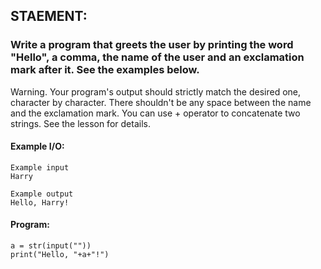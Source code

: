## STAEMENT:
### Write a program that greets the user by printing the word "Hello", a comma, the name of the user and an exclamation mark after it. See the examples below.

Warning. Your program's output should strictly match the desired one, character by character. There shouldn't be any space between the name and the exclamation mark. You can use + operator to concatenate two strings. See the lesson for details.
#### Example I/O:
```
Example input
Harry

Example output
Hello, Harry!
```
#### Program:
```
a = str(input(""))
print("Hello, "+a+"!")
```
